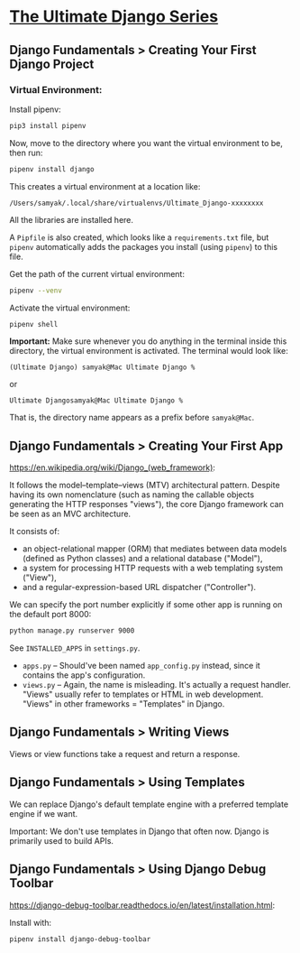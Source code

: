 # [The Ultimate Django Series](https://codewithmosh.com/p/the-ultimate-django-series)

## Django Fundamentals > Creating Your First Django Project

### Virtual Environment:

Install pipenv:

```bash
pip3 install pipenv
```

Now, move to the directory where you want the virtual environment to be, then run:

```bash
pipenv install django
```

This creates a virtual environment at a location like:

```
/Users/samyak/.local/share/virtualenvs/Ultimate_Django-xxxxxxxx
```

All the libraries are installed here.

A `Pipfile` is also created, which looks like a `requirements.txt` file, but `pipenv` automatically adds the packages you install (using `pipenv`) to this file.

Get the path of the current virtual environment:

```bash
pipenv --venv
```

Activate the virtual environment:

```bash
pipenv shell
```

**Important:** Make sure whenever you do anything in the terminal inside this directory, the virtual environment is activated.
The terminal would look like:

```
(Ultimate Django) samyak@Mac Ultimate Django %
```

or

```
Ultimate Djangosamyak@Mac Ultimate Django %
```

That is, the directory name appears as a prefix before `samyak@Mac`.

## Django Fundamentals > Creating Your First App

https://en.wikipedia.org/wiki/Django_(web_framework):

It follows the model–template–views (MTV) architectural pattern.
Despite having its own nomenclature (such as naming the callable objects generating the HTTP responses "views"), the core Django framework can be seen as an MVC architecture.

It consists of:

* an object-relational mapper (ORM) that mediates between data models (defined as Python classes) and a relational database ("Model"),
* a system for processing HTTP requests with a web templating system ("View"),
* and a regular-expression-based URL dispatcher ("Controller").

We can specify the port number explicitly if some other app is running on the default port 8000:

```bash
python manage.py runserver 9000
```

See `INSTALLED_APPS` in `settings.py`.

* `apps.py` – Should've been named `app_config.py` instead, since it contains the app's configuration.
* `views.py` – Again, the name is misleading. It's actually a request handler. "Views" usually refer to templates or HTML in web development.
  "Views" in other frameworks = "Templates" in Django.

## Django Fundamentals > Writing Views

Views or view functions take a request and return a response.

## Django Fundamentals > Using Templates

We can replace Django's default template engine with a preferred template engine if we want.

Important: We don't use templates in Django that often now. Django is primarily used to build APIs.

## Django Fundamentals > Using Django Debug Toolbar

https://django-debug-toolbar.readthedocs.io/en/latest/installation.html:  

Install with:

```bash
pipenv install django-debug-toolbar
```
